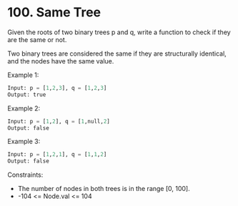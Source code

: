 # 100. Same Tree


Given the roots of two binary trees p and q, write a function to check if they are the same or not.

Two binary trees are considered the same if they are structurally identical, and the nodes have the same value.

Example 1:
```python
Input: p = [1,2,3], q = [1,2,3]
Output: true
```

Example 2:
```python
Input: p = [1,2], q = [1,null,2]
Output: false
```

Example 3:

```python
Input: p = [1,2,1], q = [1,1,2]
Output: false
```
Constraints:

- The number of nodes in both trees is in the range [0, 100].
- -104 <= Node.val <= 104